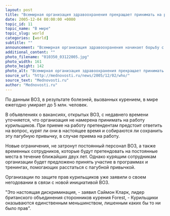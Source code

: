 ```yaml
---
layout: post
title: "Всемирная организация здравоохранения прекращает принимать на работу курильщиков"
date: 2005-12-04 00:00:00 +0000
topic_id: 11
topic_name: "В мире"
topic_slug: world
categories: [world]
subtitle: ""
announcement: "Всемирная организация здравоохранения начинает борьбу с курильщиками в своих рядах, сообщает Financial Times. На этой неделе среди 8-тысячного персонала организации был распространен меморандум, предупреждающий о том, что кампания по борьбе с никотиновой зависимостью в ближайшее время отразится на кадровой политике ВОЗ."
additional_content: ""
photo_filename: "010350_03122005.jpg"
photo_width: 161
photo_height: 142
photo_alt: "Всемирная организация здравоохранения прекращает принимать на работу курильщиков"
source_url: "http://mednovosti.ru/news/2005/12/02/who/"
source_text: "Mednovosti.ru"
author: "Mednovosti.ru"
---
```

По данным ВОЗ, в результате болезней, вызванных курением, в мире ежегодно умирает до 5 млн. человек.

В объявлениях о вакансиях, открытых ВОЗ, с недавнего времени уточняется, что организация не намерена принимать на работу курильщиков. При приеме на работу претендентам предстоит ответить на вопрос, курят ли они в настоящее время и собираются ли сохранить эту пагубную привычку, в случае приема на работу.

Новые ограничения, не затронут постоянный персонал ВОЗ, а также временных сотрудников, которые будут претендовать на постоянные места в течение ближайших двух лет. Однако курящим сотрудникам организации будет предложено принять участие в программах и тренингах, помогающих расстаться с пагубной привычкой.

Организации по защите прав курильщиков уже заявили о своем негодовании в связи с новой инициативой ВОЗ.

"Это настоящая дискриминация, - заявил Саймон Кларк, лидер британского объединения сторонников курения Forest, - Курильщики оказываются единственным меньшинством, лишенным каких бы то ни было прав".
